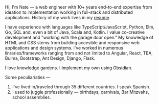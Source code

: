 Hi, I'm Nate — a web engineer with 10+ years end-to-end expertise from ideation to implementation working in full-stack and distributed applications. History of my work lives in my [resume](https://nqthqn.com/notes/resume/). 

I have experience with languages like TypeScript/JavaScript, Python, Elm, Go, SQL and, even a bit of Java, Scala and, Kotlin. I value co-creative development and "working with the garage door open." My knowledge of HTML and CSS stems from building accesible and responsive web applications and design systems. I've worked in numerous linraries/frameworks ranging from and not limited to Angular, React, TEA, Bulma, Bootstrap, Ant Design, Django, Flask.

I love knowledge gardens. I implement my own using Obsidian.

Some peculiariaties —

1. I've lived in/traveled through 35 different countries. I speak Spanish.
2. I used to juggle professionally — birthdays, carnivals, Bar Mitzvahs, school assemblies.
